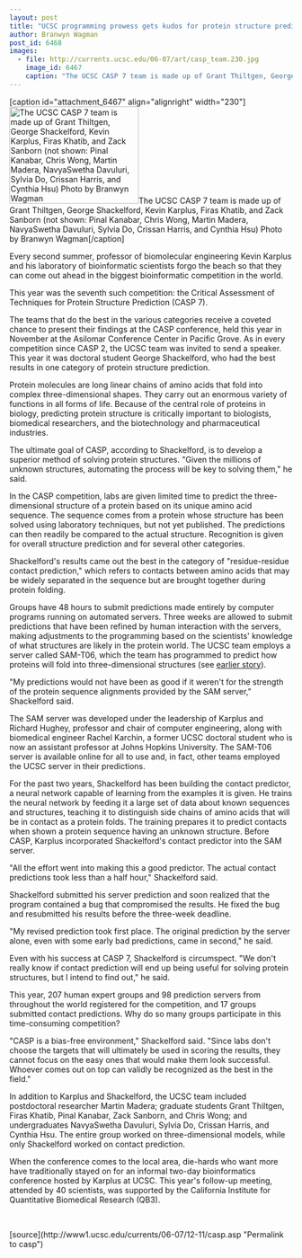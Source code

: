 ```yaml
---
layout: post
title: "UCSC programming prowess gets kudos for protein structure prediction"
author: Branwyn Wagman
post_id: 6468
images:
  - file: http://currents.ucsc.edu/06-07/art/casp_team.230.jpg
    image_id: 6467
    caption: "The UCSC CASP 7 team is made up of Grant Thiltgen, George Shackelford, Kevin Karplus, Firas Khatib, and Zack Sanborn (not shown: Pinal Kanabar, Chris Wong, Martin Madera, NavyaSwetha Davuluri, Sylvia Do, Crissan Harris, and Cynthia Hsu) Photo by Branwyn Wagman"
---
```


[caption id="attachment_6467" align="alignright" width="230"]<a href="http://localhost/mysite/wp-content/uploads/2006/12/casp_team.230.jpg"><img class="size-full wp-image-6467" src="http://localhost/mysite/wp-content/uploads/2006/12/casp_team.230.jpg" alt="The UCSC CASP 7 team is made up of Grant Thiltgen, George Shackelford, Kevin Karplus, Firas Khatib, and Zack Sanborn (not shown: Pinal Kanabar, Chris Wong, Martin Madera, NavyaSwetha Davuluri, Sylvia Do, Crissan Harris, and Cynthia Hsu) Photo by Branwyn Wagman" width="230" height="173" /></a>The UCSC CASP 7 team is made up of Grant Thiltgen, George Shackelford, Kevin Karplus, Firas Khatib, and Zack Sanborn (not shown: Pinal Kanabar, Chris Wong, Martin Madera, NavyaSwetha Davuluri, Sylvia Do, Crissan Harris, and Cynthia Hsu) Photo by Branwyn Wagman[/caption]
<a name="content" id="content"></a>
<p>
  Every second summer, professor of biomolecular engineering Kevin Karplus and his laboratory of bioinformatic scientists forgo the beach so that they can come out ahead in the biggest bioinformatic competition in the world.
</p>
<p>
  This year was the seventh such competition: the Critical Assessment of Techniques for Protein Structure Prediction (CASP 7).
</p>
<p>
  The teams that do the best in the various categories receive a coveted chance to present their findings at the CASP conference, held this year in November at the Asilomar Conference Center in Pacific Grove. As in every competition since CASP 2, the UCSC team was invited to send a speaker. This year it was doctoral student George Shackelford, who had the best results in one category of protein structure prediction.
</p>
<p>
  Protein molecules are long linear chains of amino acids that fold into complex three-dimensional shapes. They carry out an enormous variety of functions in all forms of life. Because of the central role of proteins in biology, predicting protein structure is critically important to biologists, biomedical researchers, and the biotechnology and pharmaceutical industries.
</p>
<p>
  The ultimate goal of CASP, according to Shackelford, is to develop a superior method of solving protein structures. "Given the millions of unknown structures, automating the process will be key to solving them," he said.
</p>
<p>
  In the CASP competition, labs are given limited time to predict the three-dimensional structure of a protein based on its unique amino acid sequence. The sequence comes from a protein whose structure has been solved using laboratory techniques, but not yet published. The predictions can then readily be compared to the actual structure. Recognition is given for overall structure prediction and for several other categories.
</p>
<p>
  Shackelford's results came out the best in the category of "residue-residue contact prediction," which refers to contacts between amino acids that may be widely separated in the sequence but are brought together during protein folding.
</p>
<p>
  Groups have 48 hours to submit predictions made entirely by computer programs running on automated servers. Three weeks are allowed to submit predictions that have been refined by human interaction with the servers, making adjustments to the programming based on the scientists' knowledge of what structures are likely in the protein world. The UCSC team employs a server called SAM-T06, which the team has programmed to predict how proteins will fold into three-dimensional structures (see <a href="http://www.ucsc.edu/currents/02-03/04-21/software.html">earlier story</a>).
</p>
<p>
  "My predictions would not have been as good if it weren't for the strength of the protein sequence alignments provided by the SAM server," Shackelford said.
</p>
<p>
  The SAM server was developed under the leadership of Karplus and Richard Hughey, professor and chair of computer engineering, along with biomedical engineer Rachel Karchin, a former UCSC doctoral student who is now an assistant professor at Johns Hopkins University. The SAM-T06 server is available online for all to use and, in fact, other teams employed the UCSC server in their predictions.
</p>
<p>
  For the past two years, Shackelford has been building the contact predictor, a neural network capable of learning from the examples it is given. He trains the neural network by feeding it a large set of data about known sequences and structures, teaching it to distinguish side chains of amino acids that will be in contact as a protein folds. The training prepares it to predict contacts when shown a protein sequence having an unknown structure. Before CASP, Karplus incorporated Shackelford's contact predictor into the SAM server.
</p>
<p>
  "All the effort went into making this a good predictor. The actual contact predictions took less than a half hour," Shackelford said.
</p>
<p>
  Shackelford submitted his server prediction and soon realized that the program contained a bug that compromised the results. He fixed the bug and resubmitted his results before the three-week deadline.
</p>
<p>
  "My revised prediction took first place. The original prediction by the server alone, even with some early bad predictions, came in second," he said.
</p>
<p>
  Even with his success at CASP 7, Shackelford is circumspect. "We don't really know if contact prediction will end up being useful for solving protein structures, but I intend to find out," he said.
</p>
<p>
  This year, 207 human expert groups and 98 prediction servers from throughout the world registered for the competition, and 17 groups submitted contact predictions. Why do so many groups participate in this time-consuming competition?
</p>
<p>
  "CASP is a bias-free environment," Shackelford said. "Since labs don't choose the targets that will ultimately be used in scoring the results, they cannot focus on the easy ones that would make them look successful. Whoever comes out on top can validly be recognized as the best in the field."
</p>
<p>
  In addition to Karplus and Shackelford, the UCSC team included postdoctoral researcher Martin Madera; graduate students Grant Thiltgen, Firas Khatib, Pinal Kanabar, Zack Sanborn, and Chris Wong; and undergraduates NavyaSwetha Davuluri, Sylvia Do, Crissan Harris, and Cynthia Hsu. The entire group worked on three-dimensional models, while only Shackelford worked on contact prediction.
</p>
<p>
  When the conference comes to the local area, die-hards who want more have traditionally stayed on for an informal two-day bioinformatics conference hosted by Karplus at UCSC. This year's follow-up meeting, attended by 40 scientists, was supported by the California Institute for Quantitative Biomedical Research (QB3).
</p>
<p>
  <br>
</p>
[source](http://www1.ucsc.edu/currents/06-07/12-11/casp.asp "Permalink to casp")
